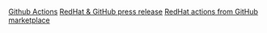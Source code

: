 
[Github Actions](https://github.com/features/actions)
[RedHat & GitHub press release](https://www.redhat.com/en/about/press-releases/red-hat-and-github-collaborate-expand-developer-experience-red-hat-openshift-github-actions)
[RedHat actions from GitHub marketplace](https://github.com/marketplace?query=redhat)